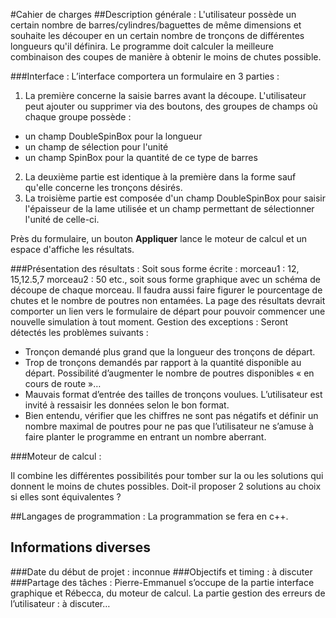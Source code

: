 #Cahier de charges
##Description générale :
L'utilisateur possède un certain nombre de barres/cylindres/baguettes de même dimensions et souhaite les découper en un certain nombre de tronçons de différentes longueurs qu'il définira.
Le programme doit calculer la meilleure combinaison des coupes de manière à obtenir le moins de chutes possible.

###Interface :
L’interface comportera un formulaire en 3 parties :
1. La première concerne la saisie barres avant la découpe. L'utilisateur peut ajouter ou supprimer via des boutons, des groupes de champs où chaque groupe possède :
  * un champ DoubleSpinBox pour la longueur
  * un champ de sélection pour l'unité
  * un champ SpinBox pour la quantité de ce type de barres
2. La deuxième partie est identique à la première dans la forme sauf qu'elle concerne les tronçons désirés.
3. La troisième partie est composée d'un champ DoubleSpinBox pour saisir l'épaisseur de la lame utilisée et un champ permettant de sélectionner l'unité de celle-ci.

Près du formulaire, un bouton **Appliquer** lance le moteur de calcul et un espace  d'affiche les résultats.

###Présentation des résultats :
Soit sous forme écrite : morceau1 : 12, 15,12.5,7	 morceau2 : 50 etc., soit sous forme graphique avec un schéma de découpe de chaque morceau. Il faudra aussi faire figurer le pourcentage de chutes et  le nombre de poutres non entamées.
La page des résultats devrait comporter un lien vers le formulaire de départ pour pouvoir commencer une nouvelle simulation à tout moment.
Gestion des exceptions : 
Seront détectés les problèmes suivants : 
* Tronçon demandé plus grand que la longueur des tronçons de départ.
* Trop de tronçons demandés par rapport à la quantité disponible au départ. Possibilité d’augmenter le nombre de poutres disponibles « en cours de route »…
* Mauvais format d’entrée des tailles de tronçons voulues. L’utilisateur est invité à ressaisir les données selon le bon format.
* Bien entendu, vérifier que les chiffres ne sont pas négatifs et définir un nombre maximal de poutres pour ne pas que l’utilisateur ne s’amuse à faire planter le programme en entrant un nombre aberrant.

###Moteur de calcul :

Il combine les différentes possibilités pour tomber sur la ou les solutions qui donnent le moins de chutes possibles. Doit-il proposer 2 solutions au choix si elles sont équivalentes ?


##Langages de programmation :
La programmation se fera en c++.

## Informations diverses
###Date du début de projet :
inconnue
###Objectifs et timing :
à discuter
###Partage des tâches :
Pierre-Emmanuel s’occupe de la partie interface graphique et Rébecca, du moteur de calcul. La partie gestion des erreurs de l’utilisateur : à discuter…

